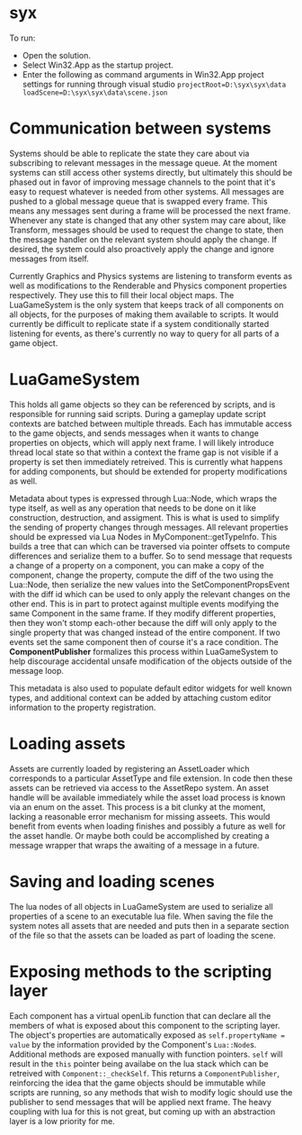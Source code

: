 # syx
To run:
- Open the solution.
- Select Win32.App as the startup project.
- Enter the following as command arguments in Win32.App project settings for running through visual studio `projectRoot=D:\syx\syx\data loadScene=D:\syx\syx\data\scene.json`

# Communication between systems
Systems should be able to replicate the state they care about via subscribing to relevant messages in the message queue. At the moment systems can still access other systems directly, but ultimately this should  be phased out in favor of improving message channels to the point that it's easy to request whatever is needed from other systems. All messages are pushed to a global message queue that is swapped every frame. This means any messages sent during a frame will be processed the next frame. Whenever any state is changed that any other system may care about, like Transform, messages should be used to request the change to state, then the message handler on the relevant system should apply the change. If desired, the system could also proactively apply the change and ignore messages from itself.

Currently Graphics and Physics systems are listening to transform events as well as modifications to the Renderable and Physics component properties respectively. They use this to fill their local object maps. The LuaGameSystem is the only system that keeps track of all components on all objects, for the purposes of making them available to scripts. It would currently be difficult to replicate state if a system conditionally started listening for events, as there's currently no way to query for all parts of a game object.

# LuaGameSystem
This holds all game objects so they can be referenced by scripts, and is responsible for running said scripts. During a gameplay update script contexts are batched between multiple threads. Each has immutable access to the game objects, and sends messages when it wants to change properties on objects, which will apply next frame. I will likely introduce thread local state so that within a context the frame gap is not visible if a property is set then immediately retreived. This is currently what happens for adding components, but should be extended for property modifications as well.

Metadata about types is expressed through Lua::Node, which wraps the type itself, as well as any operation that needs to be done on it like construction, destruction, and assigment. This is what is used to simplify the sending of property changes through messages. All relevant properties should be expressed via Lua Nodes in MyComponent::getTypeInfo. This builds a tree that can which can be traversed via pointer offsets to compute differences and serialize them to a buffer. So to send message that requests a change of a property on a component, you can make a copy of the component, change the property, compute the diff of the two using the Lua::Node, then serialize the new values into the SetComponentPropsEvent with the diff id which can be used to only apply the relevant changes on the other end. This is in part to protect against multiple events modifying the same Component in the same frame. If they modify different properties, then they won't stomp each-other because the diff will only apply to the single property that was changed instead of the entire component. If two events set the same component then of course it's a race condition. The **ComponentPublisher** formalizes this process within LuaGameSystem to help discourage accidental unsafe modification of the objects outside of the message loop.

This metadata is also used to populate default editor widgets for well known types, and additional context can be added by attaching custom editor information to the property registration.

# Loading assets
Assets are currently loaded by registering an AssetLoader which corresponds to a particular AssetType and file extension. In code then these assets can be retrieved via access to the AssetRepo system. An asset handle will be available immediately while the asset load process is known via an enum on the asset. This process is a bit clunky at the moment, lacking a reasonable error mechanism for missing asseets. This would benefit from events when loading finishes and possibly a future as well for the asset handle. Or maybe both could be accomplished by creating a message wrapper that wraps the awaiting of a message in a future.

# Saving and loading scenes
The lua nodes of all objects in LuaGameSystem are used to serialize all properties of a scene to an executable lua file. When saving the file the system notes all assets that are needed and puts then in a separate section of the file so that the assets can be loaded as part of loading the scene.

# Exposing methods to the scripting layer
Each component has a virtual openLib function that can declare all the members of what is exposed about this component to the scripting layer. The object's properties are automatically exposed as `self.propertyName = value` by the information provided by the Component's `Lua::Node`s. Additional methods are exposed manually with function pointers. `self` will result in the `this` pointer being availabe on the lua stack which can be retreived with `Component::_checkSelf`. This returns a `ComponentPublisher`, reinforcing the idea that the game objects should be immutable while scripts are running, so any methods that wish to modify logic should use the publisher to send messages that will be applied next frame. The heavy coupling with lua for this is not great, but coming up with an abstraction layer is a low priority for me.